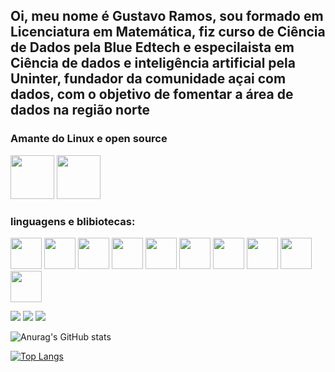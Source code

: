 ## Oi, meu nome é Gustavo Ramos, sou formado em Licenciatura em Matemática, fiz curso de Ciência de Dados pela Blue Edtech  e especilaista em Ciência de dados e inteligência artificial pela Uninter, fundador da comunidade açai com dados, com o objetivo de fomentar a área de dados na região norte
### Amante do Linux e open source
 <img height="70cm"  img src="https://cdn.jsdelivr.net/gh/devicons/devicon/icons/linux/linux-original.svg"/>  <img height="70cm"  img src="https://www.svgrepo.com/show/342086/open-source-initiative.svg"/> 

### linguagens e blibiotecas:
<img height="50cm" img width="50cm" src="https://cdn.jsdelivr.net/gh/devicons/devicon/icons/python/python-original.svg"/> <img height="50cm" img width="50cm" src="https://cdn.jsdelivr.net/gh/devicons/devicon/icons/numpy/numpy-original.svg"/> <img height="50cm" img width="50cm" src="https://cdn.jsdelivr.net/gh/devicons/devicon/icons/pandas/pandas-original.svg" /> 
<img height="50cm" img width="50cm" src="https://cdn.jsdelivr.net/gh/devicons/devicon/icons/tensorflow/tensorflow-original.svg" /> <img height="50cm" img width="50cm" src="https://user-images.githubusercontent.com/315810/92254613-279c8000-ee9f-11ea-9b73-5622a7d95f3f.png"/> <img height="50cm" img width="50cm" src="https://matplotlib.org/3.1.1/_static/logo2_compressed.svg" /> <img height="50cm" img width="50cm" src="https://www.vectorlogo.zone/logos/plot_ly/plot_ly-ar21.svg" /> <img height="50cm" img width="50cm" src="https://upload.wikimedia.org/wikipedia/commons/thumb/0/05/Scikit_learn_logo_small.svg/1200px-Scikit_learn_logo_small.svg.png" /> <img height="50cm" img width="50cm" src="https://upload.wikimedia.org/wikipedia/commons/b/b2/SCIPY_2.svg" /> <img height="50cm" img width="50cm" src="https://streamlit.io/images/brand/streamlit-logo-primary-colormark-darktext.svg" />
          

          
</div>
  <a href="https://linkedin.com/in/gustavoramos82" target="_blank"><img src="https://img.shields.io/badge/-LinkedIn-%230077B5?style=for-the-badge&logo=linkedin&logoColor=white" target="_blank"></a> 
  <a href="https://instagram.com/gustavoramos82" target="_blank"><img src="https://img.shields.io/badge/-Instagram-%23E4405F?style=for-the-badge&logo=instagram&logoColor=white" target="_blank"></a>
  <a href="https://t.me/gustavoramos82 target="_blank"><img src="https://img.shields.io/badge/-Telegram-%23E4405F?style=for-the-badge&logo=telegram&logoColor=white" target="_blank"></a>

</div>


<!---
gustavoramos82/gustavoramos82 is a ✨ special ✨ repository because its `README.md` (this file) appears on your GitHub profile.
You can click the Preview link to take a look at your changes.
--->



![Anurag's GitHub stats](https://github-readme-stats.vercel.app/api?username=gustavoramos82&show_icons=true&theme=onedark)


[![Top Langs](https://github-readme-stats.vercel.app/api/top-langs/?username=gustavoramos82&layout=compact)](https://github.com/anuraghazra/github-readme-stats)
